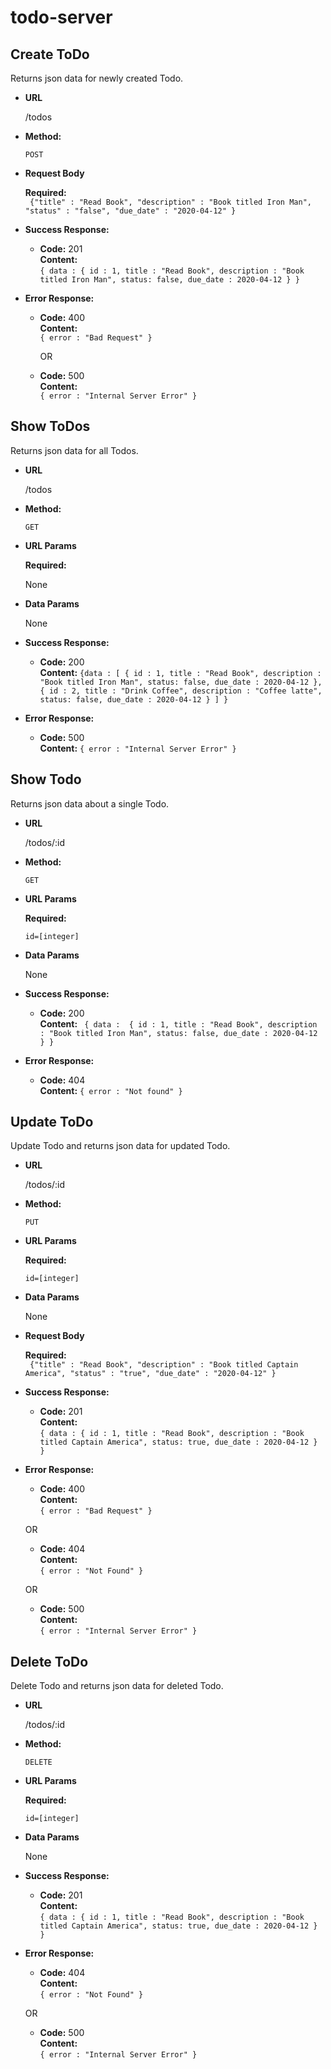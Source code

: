 # todo-server

**Create ToDo**
----
  Returns json data for newly created Todo.

* **URL**

  /todos

* **Method:**

  `POST`
  
*  **Request Body**

   **Required:**
   <br />
    ` {"title" : "Read Book",
	"description" : "Book titled Iron Man",
	"status" : "false",
    "due_date" : "2020-04-12"
    }`


* **Success Response:**

  * **Code:** 201 <br />
    **Content:** <br />`{ data : { id : 1, title : "Read Book", description : "Book titled Iron Man", status: false, due_date : 2020-04-12 } }`
 
* **Error Response:**

  * **Code:** 400 <br />
    **Content:** <br />`{ error : "Bad Request" }`

    OR 

  * **Code:** 500 <br />
    **Content:** <br />`{ error : "Internal Server Error" }`


**Show ToDos**
----
  Returns json data for all Todos.

* **URL**

  /todos

* **Method:**

  `GET`
  
*  **URL Params**

   **Required:**
 
   None

* **Data Params**

  None

* **Success Response:**

  * **Code:** 200 <br />
    **Content:** `{data : [ { id : 1, title : "Read Book", description : "Book titled Iron Man", status: false, due_date : 2020-04-12 }, { id : 2, title : "Drink Coffee", description : "Coffee latte", status: false, due_date : 2020-04-12 } ] }`
 
* **Error Response:**

  * **Code:** 500 <br />
    **Content:** `{ error : "Internal Server Error" }`



**Show Todo**
----
  Returns json data about a single Todo.

* **URL**

  /todos/:id

* **Method:**

  `GET`
  
*  **URL Params**

   **Required:**
 
   `id=[integer]`

* **Data Params**

  None

* **Success Response:**

  * **Code:** 200 <br />
    **Content:** ` { data :  { id : 1, title : "Read Book", description : "Book titled Iron Man", status: false, due_date : 2020-04-12 } }`
 
* **Error Response:**

  * **Code:** 404 <br />
    **Content:** `{ error : "Not found" }`


**Update ToDo**
----
  Update Todo and returns json data for updated Todo.

* **URL**

  /todos/:id

* **Method:**

  `PUT`

*  **URL Params**

   **Required:**
 
   `id=[integer]`

* **Data Params**

  None
  
*  **Request Body**

   **Required:**
   <br />
    ` {"title" : "Read Book",
	"description" : "Book titled Captain America",
	"status" : "true",
    "due_date" : "2020-04-12"
    }`


* **Success Response:**

  * **Code:** 201 <br />
    **Content:** <br />`{ data : { id : 1, title : "Read Book", description : "Book titled Captain America", status: true, due_date : 2020-04-12 } }`
 
* **Error Response:**

    * **Code:** 400 <br />
    **Content:** <br />`{ error : "Bad Request" }`

    OR 

    * **Code:** 404 <br />
    **Content:** <br />`{ error : "Not Found" }`

    OR 

    * **Code:** 500 <br />
    **Content:** <br />`{ error : "Internal Server Error" }`


**Delete ToDo**
----
  Delete Todo and returns json data for deleted Todo.

* **URL**

  /todos/:id

* **Method:**

  `DELETE`
  
*  **URL Params**

   **Required:**
 
   `id=[integer]`

* **Data Params**

  None


* **Success Response:**

  * **Code:** 201 <br />
    **Content:** <br />`{ data : { id : 1, title : "Read Book", description : "Book titled Captain America", status: true, due_date : 2020-04-12 } }`
 
* **Error Response:**

    * **Code:** 404 <br />
    **Content:** <br />`{ error : "Not Found" }`

    OR 

    * **Code:** 500 <br />
    **Content:** <br />`{ error : "Internal Server Error" }`